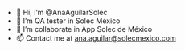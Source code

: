 - 👋 Hi, I’m @AnaAguilarSolec
- 👀 I’m QA tester in Solec México 
- 💞️ I’m collaborate in App Solec de México 
- 📫 Contact me at ana.aguilar@solecmexico.com
